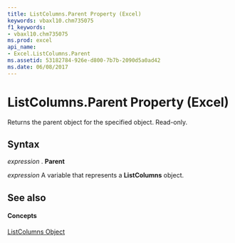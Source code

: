```yaml
---
title: ListColumns.Parent Property (Excel)
keywords: vbaxl10.chm735075
f1_keywords:
- vbaxl10.chm735075
ms.prod: excel
api_name:
- Excel.ListColumns.Parent
ms.assetid: 53182784-926e-d800-7b7b-2090d5a0ad42
ms.date: 06/08/2017
---
```



# ListColumns.Parent Property (Excel)

Returns the parent object for the specified object. Read-only.


## Syntax

 _expression_ . **Parent**

 _expression_ A variable that represents a **ListColumns** object.


## See also


#### Concepts


[ListColumns Object](Excel.ListColumns.md)

